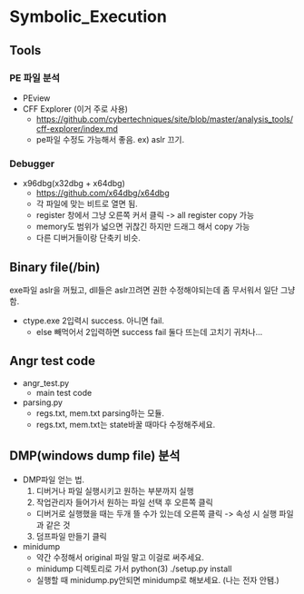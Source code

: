 # Symbolic_Execution

## Tools
### PE 파일 분석
- PEview
- CFF Explorer (이거 주로 사용)
  - https://github.com/cybertechniques/site/blob/master/analysis_tools/cff-explorer/index.md
  - pe파일 수정도 가능해서 좋음. ex) aslr 끄기.

### Debugger
- x96dbg(x32dbg + x64dbg)
  - https://github.com/x64dbg/x64dbg
  - 각 파일에 맞는 비트로 열면 됨.
  - register 창에서 그냥 오른쪽 커서 클릭 -> all register copy 가능
  - memory도 범위가 넓으면 귀찮긴 하지만 드래그 해서 copy 가능
  - 다른 디버거들이랑 단축키 비슷. 

## Binary file(/bin)
exe파일 aslr을 꺼뒀고, dll들은 aslr끄려면 권한 수정해야되는데 좀 무서워서 일단 그냥 함.
- ctype.exe 2입력시 success. 아니면 fail.
  - else 빼먹어서 2입력하면 success fail 둘다 뜨는데 고치기 귀차나...

## Angr test code
- angr_test.py
  - main test code
- parsing.py
  - regs.txt, mem.txt parsing하는 모듈.
  - regs.txt, mem.txt는 state바꿀 때마다 수정해주세요.

## DMP(windows dump file) 분석
- DMP파일 얻는 법.
  1. 디버거나 파일 실행시키고 원하는 부분까지 실행
  2. 작업관리자 들어가서 원하는 파일 선택 후 오른쪽 클릭
    - 디버거로 실행했을 때는 두개 뜰 수가 있는데 오른쪽 클릭 -> 속성 시 실행 파일과 같은 것
  3. 덤프파일 만들기 클릭
- minidump
  - 약간 수정해서 original 파일 말고 이걸로 써주세요.
  - minidump 디렉토리로 가서 python(3) ./setup.py install
  - 실행할 때 minidump.py안되면 minidump로 해보세요. (나는 전자 안됌.)